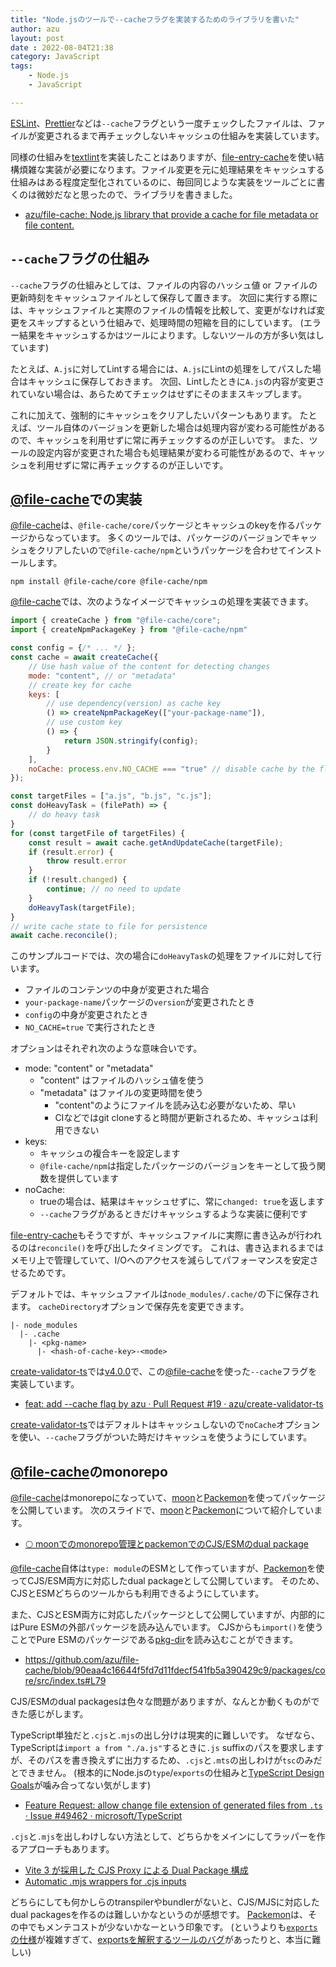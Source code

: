 ```yaml
---
title: "Node.jsのツールで--cacheフラグを実装するためのライブラリを書いた"
author: azu
layout: post
date : 2022-08-04T21:38
category: JavaScript
tags:
    - Node.js
    - JavaScript

---
```


[ESLint](https://eslint.org/)、[Prettier](https://prettier.io/)などは`--cache`フラグという一度チェックしたファイルは、ファイルが変更されるまで再チェックしないキャッシュの仕組みを実装しています。

同様の仕組みを[textlint](https://textlint.github.io/)を実装したことはありますが、[file-entry-cache](https://github.com/royriojas/file-entry-cache)を使い結構煩雑な実装が必要になります。ファイル変更を元に処理結果をキャッシュする仕組みはある程度定型化されているのに、毎回同じような実装をツールごとに書くのは微妙だなと思ったので、ライブラリを書きました。

- [azu/file-cache: Node.js library that provide a cache for file metadata or file content.](https://github.com/azu/file-cache)

## `--cache`フラグの仕組み

`--cache`フラグの仕組みとしては、ファイルの内容のハッシュ値 or ファイルの更新時刻をキャッシュファイルとして保存して置きます。
次回に実行する際には、キャッシュファイルと実際のファイルの情報を比較して、変更がなければ変更をスキップするという仕組みで、処理時間の短縮を目的にしています。
(エラー結果をキャッシュするかはツールによります。しないツールの方が多い気はしています)

たとえば、`A.js`に対してLintする場合には、`A.js`にLintの処理をしてパスした場合はキャッシュに保存しておきます。
次回、Lintしたときに`A.js`の内容が変更されていない場合は、あらためてチェックはせずにそのままスキップします。

これに加えて、強制的にキャッシュをクリアしたいパターンもあります。
たとえば、ツール自体のバージョンを更新した場合は処理内容が変わる可能性があるので、キャッシュを利用せずに常に再チェックするのが正しいです。
また、ツールの設定内容が変更された場合も処理結果が変わる可能性があるので、キャッシュを利用せずに常に再チェックするのが正しいです。

## [@file-cache](https://github.com/azu/file-cache)での実装

[@file-cache](https://github.com/azu/file-cache)は、`@file-cache/core`パッケージとキャッシュのkeyを作るパッケージからなっています。
多くのツールでは、パッケージのバージョンでキャッシュをクリアしたいので`@file-cache/npm`というパッケージを合わせてインストールします。

    npm install @file-cache/core @file-cache/npm

[@file-cache](https://github.com/azu/file-cache)では、次のようなイメージでキャッシュの処理を実装できます。

```js
import { createCache } from "@file-cache/core";
import { createNpmPackageKey } from "@file-cache/npm"

const config = {/* ... */ };
const cache = await createCache({
    // Use hash value of the content for detecting changes 
    mode: "content", // or "metadata"
    // create key for cache
    keys: [
        // use dependency(version) as cache key
        () => createNpmPackageKey(["your-package-name"]),
        // use custom key
        () => {
            return JSON.stringify(config);
        }
    ],
    noCache: process.env.NO_CACHE === "true" // disable cache by the flag
});

const targetFiles = ["a.js", "b.js", "c.js"];
const doHeavyTask = (filePath) => {
    // do heavy task
}
for (const targetFile of targetFiles) {
    const result = await cache.getAndUpdateCache(targetFile);
    if (result.error) {
        throw result.error
    }
    if (!result.changed) {
        continue; // no need to update
    }
    doHeavyTask(targetFile);
}
// write cache state to file for persistence
await cache.reconcile();
```

このサンプルコードでは、次の場合に`doHeavyTask`の処理をファイルに対して行います。

- ファイルのコンテンツの中身が変更された場合
- `your-package-name`パッケージの`version`が変更されたとき
- `config`の中身が変更されたとき
- `NO_CACHE=true` で実行されたとき

オプションはそれぞれ次のような意味合いです。

- mode: "content" or "metadata"
  - "content" はファイルのハッシュ値を使う
  - "metadata" はファイルの変更時間を使う
    - "content"のようにファイルを読み込む必要がないため、早い
    - CIなどではgit cloneすると時間が更新されるため、キャッシュは利用できない
- keys:
  - キャッシュの複合キーを設定します
  - `@file-cache/npm`は指定したパッケージのバージョンをキーとして扱う関数を提供しています
- noCache:
  - trueの場合は、結果はキャッシュせずに、常に`changed: true`を返します
  - `--cache`フラグがあるときだけキャッシュするような実装に便利です

[file-entry-cache](https://github.com/royriojas/file-entry-cache)もそうですが、キャッシュファイルに実際に書き込みが行われるのは`reconcile()`を呼び出したタイミングです。
これは、書き込まれるまではメモリ上で管理していて、I/Oへのアクセスを減らしてパフォーマンスを安定させるためです。

デフォルトでは、キャッシュファイルは`node_modules/.cache/`の下に保存されます。
`cacheDirectory`オプションで保存先を変更できます。

```
|- node_modules
  |- .cache
    |- <pkg-name>
      |- <hash-of-cache-key>-<mode>
```

[create-validator-ts](https://github.com/azu/create-validator-ts)では[v4.0.0](https://github.com/azu/create-validator-ts/releases/tag/v4.0.0)で、この[@file-cache](https://github.com/azu/file-cache)を使った`--cache`フラグを実装しています。

- [feat: add --cache flag by azu · Pull Request #19 · azu/create-validator-ts](https://github.com/azu/create-validator-ts/pull/19)

[create-validator-ts](https://github.com/azu/create-validator-ts)ではデフォルトはキャッシュしないので`noCache`オプションを使い、`--cache`フラグがついた時だけキャッシュを使うようにしています。

## [@file-cache](https://github.com/azu/file-cache)のmonorepo

[@file-cache](https://github.com/azu/file-cache)はmonorepoになっていて、[moon](https://moonrepo.dev/)と[Packemon](https://packemon.dev/)を使ってパッケージを公開しています。
次のスライドで、[moon](https://moonrepo.dev/)と[Packemon](https://packemon.dev/)について紹介しています。

- [🌕 moonでのmonorepo管理とpackemonでのCJS/ESMのdual package](https://azu.github.io/slide/2022/moa/moon-packemon.html)

[@file-cache](https://github.com/azu/file-cache)自体は`type: module`のESMとして作っていますが、[Packemon](https://packemon.dev/)を使ってCJS/ESM両方に対応したdual packageとして公開しています。
そのため、CJSとESMどちらのツールからも利用できるようにしています。

また、CJSとESM両方に対応したパッケージとして公開していますが、内部的にはPure ESMの外部パッケージを読み込んでいます。
CJSからも`import()`を使うことでPure ESMのパッケージである[pkg-dir](https://github.com/sindresorhus/pkg-dir)を読み込むことができます。

- https://github.com/azu/file-cache/blob/90eaa4c16644f5fd7d11fdecf541fb5a390429c9/packages/core/src/index.ts#L79

CJS/ESMのdual packagesは色々な問題がありますが、なんとか動くものができた感じがします。

TypeScript単独だと`.cjs`と`.mjs`の出し分けは現実的に難しいです。
なぜなら、TypeScriptは`import a from "./a.js"`するときに`.js` suffixのパスを要求しますが、そのパスを書き換えずに出力するため、`.cjs`と`.mts`の出しわけが`tsc`のみだとできません。
(根本的にNode.jsの`type`/`exports`の仕組みと[TypeScript Design Goals](https://github.com/Microsoft/TypeScript/wiki/TypeScript-Design-Goals)が噛み合ってない気がします)

- [Feature Request: allow change file extension of generated files from `.ts` · Issue #49462 · microsoft/TypeScript](https://github.com/microsoft/TypeScript/issues/49462)

`.cjs`と`.mjs`を出しわけしない方法として、どちらかをメインにしてラッパーを作るアプローチもあります。

- [Vite 3 が採用した CJS Proxy による Dual Package 構成](https://zenn.dev/teppeis/articles/2022-07-npm-dual-pacakge-cjs-proxy)
- [Automatic .mjs wrappers for .cjs inputs](https://packemon.dev/docs/features/#automatic-mjs-wrappers-for-cjs-inputs)

どちらにしても何かしらのtranspilerやbundlerがないと、CJS/MJSに対応したdual packagesを作るのは難しいかなというのが感想です。
[Packemon](https://packemon.dev/)は、その中でもメンテコストが少ないかなーという印象です。
(というよりも[`exports`の仕様](https://nodejs.org/api/packages.html#package-entry-points)が複雑すぎて、[exportsを解釈するツールのバグ](https://github.com/milesj/packemon/pull/140)があったりと、本当に難しい)
